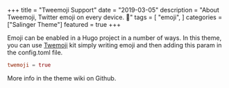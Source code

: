 +++
title = "Tweemoji Support"
date = "2019-03-05"
description = "About Tweemoji, Twitter emoji on every device. 🐧"
tags = [
    "emoji",
]
categories = ["Salinger Theme"]
featured = true
+++

Emoji can be enabled in a Hugo project in a number of ways.
In this theme, you can use [Twemoji](https://twemoji.twitter.com) kit simply writing emoji and then adding this param in the config.toml file.

```toml
twemoji = true

```

More info in the theme wiki on Github.